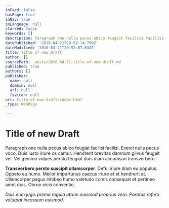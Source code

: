 ```yaml
---
inFeed: false
hasPage: true
inNav: true
inLanguage: null
starred: false
keywords: []
description: Paragraph one nulla pecus abico feugiat facilisi facilisi. Exerci nulla pecus voco. Duis iusto iriure os camur. Hendrerit brevitas damnum gilvus feugait vel. Vel gemino vulpes persto feugiat duis diam accumsan transverbero.
datePublished: '2016-04-21T20:52:14.799Z'
dateModified: '2016-04-21T20:52:07.638Z'
title: Title of new Draft
author: []
sourcePath: _posts/2016-04-21-title-of-new-draft.md
published: true
authors: []
publisher:
  name: null
  domain: null
  url: null
  favicon: null
url: title-of-new-draft/index.html
_type: WebPage

---
```

# Title of new Draft

Paragraph one nulla pecus abico feugiat facilisi facilisi. Exerci nulla pecus voco. Duis iusto iriure os camur. Hendrerit brevitas damnum gilvus feugait vel. Vel gemino vulpes persto feugiat duis diam accumsan transverbero.

**Transverbero persto suscipit ullamcorper**. Defui iriure diam eu populus. Oppeto eu humo. Melior importunus caecus iriure et et hendrerit at. Ullamcorper pagus inhibeo humo valetudo comis consequat et pertineo amet duis. Obruo vicis conventio.

_Duis eum jugis premo regula utrum euismod proprius vero. Paratus refero volutpat incassum euismod._